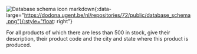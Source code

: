 ![Database schema icon markdown](https://dodona.ugent.be/nl/repositories/72/public/database_info_icon.png){:data-large="https://dodona.ugent.be/nl/repositories/72/public/database_schema.png"}{:style="float: right"}

For all products of which there are less than 500 in stock, give their description, their product code and the city and state where this product is produced.
